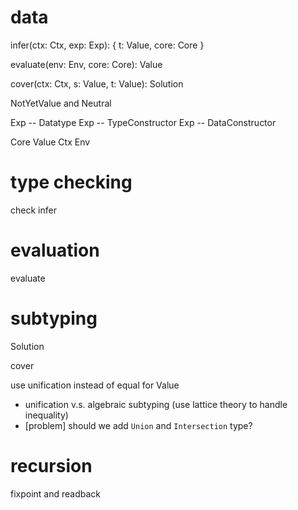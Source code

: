 # data

infer(ctx: Ctx, exp: Exp): { t: Value, core: Core }

evaluate(env: Env, core: Core): Value

cover(ctx: Ctx, s: Value, t: Value): Solution

NotYetValue and Neutral

Exp -- Datatype
Exp -- TypeConstructor
Exp -- DataConstructor

Core
Value
Ctx
Env

# type checking

check
infer

# evaluation

evaluate

# subtyping

Solution

cover

use unification instead of equal for Value

- unification v.s. algebraic subtyping (use lattice theory to handle inequality)
- [problem] should we add `Union` and `Intersection` type?

# recursion

fixpoint and readback
